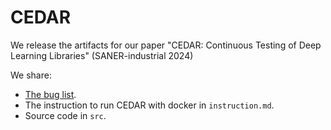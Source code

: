 # CEDAR

We release the artifacts for our paper "CEDAR: Continuous Testing of Deep Learning Libraries" (SANER-industrial 2024)

We share:
- [The bug list](https://docs.google.com/spreadsheets/d/1KxnhI8DbKH-vmNfHZ11fQwxDFQ1qKONyO8Z08lf3tHs/edit?usp=sharing). 
- The instruction to run CEDAR with docker in `instruction.md`.
- Source code in `src`.
